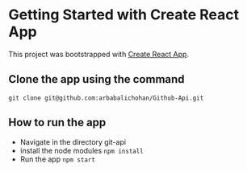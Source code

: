 # Getting Started with Create React App

This project was bootstrapped with [Create React App](https://github.com/facebook/create-react-app).

## Clone the app using the command
`git clone git@github.com:arbabalichohan/Github-Api.git`

## How to run the app
- Navigate in the directory git-api
- install the node modules
`npm install`
- Run the app
`npm start`
